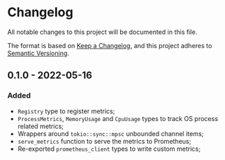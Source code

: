 # Changelog

All notable changes to this project will be documented in this file.

The format is based on [Keep a Changelog](https://keepachangelog.com/en/1.0.0/),
and this project adheres to [Semantic Versioning](https://semver.org/spec/v2.0.0.html).

<!-- ## Unreleased - YYYY-MM-DD

### Added

### Changed

### Deprecated

### Removed

### Fixed

### Security -->

## 0.1.0 - 2022-05-16

### Added

- `Registry` type to register metrics;
- `ProcessMetrics`, `MemoryUsage` and `CpuUsage` types to track OS process related metrics;
- Wrappers around `tokio::sync::mpsc` unbounded channel items;
- `serve_metrics` function to serve the metrics to Prometheus;
- Re-exported `prometheus_client` types to write custom metrics;
